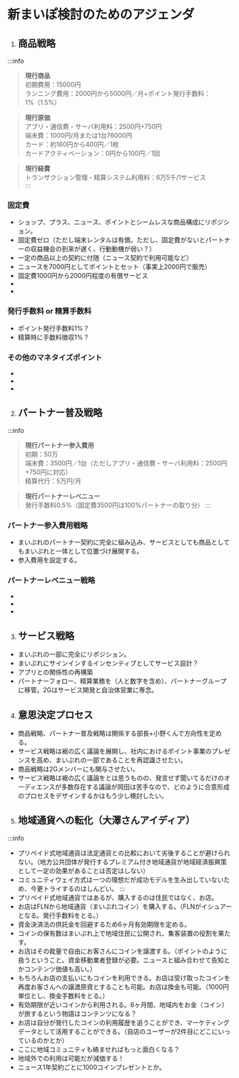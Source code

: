 # 新まいぽ検討のためのアジェンダ

1. ## 商品戦略
:::info
> **現行商品**  
> 初期費用：15000円  
> ランニング費用：2000円から5000円／月+ポイント発行手数料：1%（1.5%）  

> **現行原価**  
> アプリ・通信費・サーバ利用料：2500円+750円  
> 端末費：1000円/月または1台76000円  
> カード：約160円から400円／1枚  
> カードアクティベーション：0円から100円／1回  

> **現行経費**  
> トランザクション管理・精算システム利用料：6万5千/1サービス  
:::

### 固定費
* ショップ、プラス、ニュース、ポイントとシームレスな商品構成にリポジション。
* 固定費ゼロ（ただし端末レンタルは有償。ただし、固定費がないとパートナーの収益機会の到来が遅く、行動動機が弱い？）
* 一定の商品以上の契約に付随（ニュース契約で利用可能など）
* ニュースを7000円としてポイントとセット（事実上2000円で販売）
* 固定費1000円から2000円程度の有償サービス
* 
* 


### 発行手数料 or 精算手数料
* ポイント発行手数料1%？
* 精算時に手数料徴収1%？

### その他のマネタイズポイント
* 
* 
* 

2. ## パートナー普及戦略
:::info
> **現行パートナー参入費用**  
> 初期：50万  
> 端末費：3500円／1台（ただしアプリ・通信費・サーバ利用料：2500円+750円に対応）  
> 精算代行：5万円/月  

> **現行パートナーレベニュー**  
> 発行手数料0.5%（固定費3500円は100%パートナーの取り分）
:::
### パートナー参入費用戦略
* まいぷれのパートナー契約に完全に組み込み、サービスとしても商品としてもまいぷれと一体として位置づけ展開する。
* 参入費用を設定する。
### パートナーレベニュー戦略
* 
* 
* 


3. ## サービス戦略
* まいぷれの一部に完全にリポジション。
* まいぷれにサインインするインセンティブとしてサービス設計？
* アプリとの関係性の再構築
* パートナーフォロー、精算業務を（人と数字を含め）、パートナーグループに移管。2Gはサービス開発と自治体営業に専念。

4. ## 意思決定プロセス
* 商品戦略、パートナー普及戦略は関係する部長+小野くんで方向性を定める。
* サービス戦略は裾の広く議論を展開し、社内におけるポイント事業のプレゼンスを高め、まいぷれの一部であることを再認識させたい。
* 商品戦略は2Gメンバーにも関与させたい。
* サービス戦略は裾の広く議論をとは思うものの、発言せず聞いてるだけのオーディエンスが多数存在する議論が岡田は苦手なので、どのように合意形成のプロセスをデザインするかはもう少し検討したい。

5. ## 地域通貨への転化（大澤さんアイディア）
:::info
* プリペイド式地域通貨は法定通貨との比較において劣後することが避けられない。（地方公共団体が発行するプレミアム付き地域通貨が地域経済振興策として一定の効果があることは否定はしない）
* コミュニティウェイ方式は一つの理想だが成功モデルを生み出していないため、今更トライするのはしんどい。
:::
* プリペイド式地域通貨ではあるが、購入するのは住民ではなく、お店。
* お店はFLNから地域通貨（まいぷれコイン）を購入する。（FLNがイシュアーとなる。発行手数料をとる。）
* 資金決済法の供託金を回避するため6ヶ月有効期限を定める。
* コインの保有数はまいぷれ上で地域住民に公開され、集客装置の役割を果たす。
* お店はその裁量で自由にお客さんにコインを譲渡する。（ポイントのように扱うということ。資金移動業者登録が必要。ニュースと組み合わせて告知とかコンテンツ価値も高い。）
* もちろんお店の支払いにもコインを利用できる。お店は受け取ったコインを再度お客さんへの譲渡原資とすることも可能。お店は換金も可能。（1000円単位とし、換金手数料をとる。）
* 有効期限が近いコインから利用される。6ヶ月間、地域内をお金（コイン）が旅するという物語はコンテンツになる？
* お店は自分が発行したコインの利用履歴を追うことができ、マーケティングデータとして活用することができる。（自店のユーザーが2件目にどこにいっているのかとか）
* ここに地域コミュニティも絡ませればもっと面白くなる？
* 地域外での利用は可能だが減価する！
* ニュース1年契約ごとに1000コインプレゼントとか。
